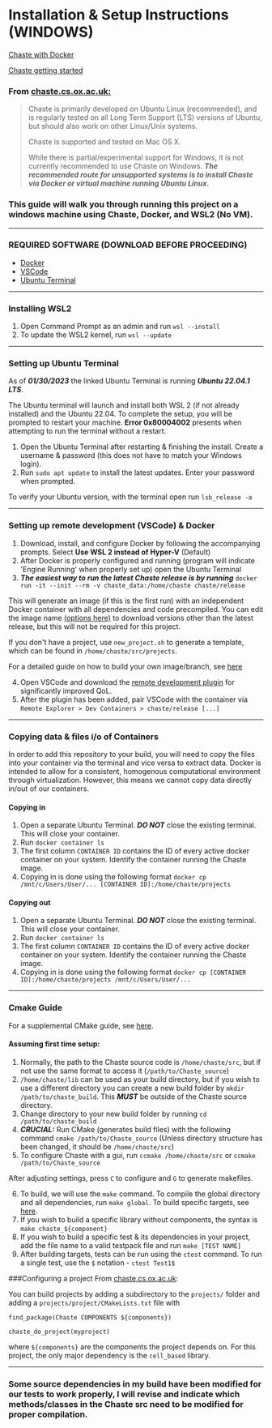 # Installation & Setup Instructions (WINDOWS)

[Chaste with Docker](https://github.com/Chaste/chaste-docker#mounting-host-directories)

[Chaste getting started](https://chaste.cs.ox.ac.uk/trac/wiki/GettingStarted)

### From [chaste.cs.ox.ac.uk:](https://chaste.cs.ox.ac.uk/trac/wiki/GettingStarted)
> Chaste is primarily developed on ​Ubuntu Linux (recommended), and is regularly tested on all Long Term Support (LTS) versions of Ubuntu, but should also work on other Linux/Unix systems.
> 
> Chaste is supported and tested on Mac OS X.
> 
> While there is partial/experimental support for Windows, it is not currently recommended to use Chaste on Windows. ***The recommended route for unsupported systems is to install Chaste via Docker or virtual machine running Ubuntu Linux.***
### This guide will walk you through running this project on a windows machine using Chaste, Docker, and WSL2 (No VM).
***
### REQUIRED SOFTWARE (DOWNLOAD BEFORE PROCEEDING)
- [Docker](https://www.docker.com/products/docker-desktop/)
- [VSCode](https://code.visualstudio.com/download)
- [Ubuntu Terminal](https://apps.microsoft.com/store/detail/ubuntu/9PDXGNCFSCZV)
***
### Installing WSL2
1. Open Command Prompt as an admin and run `wsl --install`
2. To update the WSL2 kernel, run `wsl --update`
***
### Setting up Ubuntu Terminal
As of ***01/30/2023*** the linked Ubuntu Terminal is running ***Ubuntu 22.04.1 LTS***.

The Ubuntu terminal will launch and install both WSL 2 (if not already installed) and the Ubuntu 22.04. To complete the setup, you will be prompted to restart your machine. **Error 0x80004002** presents when attempting to run the terminal without a restart.

1. Open the Ubuntu Terminal after restarting & finishing the install. Create a username & password (this does not have to match your Windows login).
2. Run `sudo apt update` to install the latest updates. Enter your password when prompted.

To verify your Ubuntu version, with the terminal open run `lsb_release -a`

*** 
### Setting up remote development (VSCode) & Docker
1. Download, install, and configure Docker by following the accompanying prompts. Select **Use WSL 2 instead of Hyper-V** (Default)
2. After Docker is properly configured and running (program will indicate 'Engine Running' when properly set up) open the Ubuntu Terminal
3. ***The easiest way to run the latest Chaste release is by running*** `docker run -it --init --rm -v chaste_data:/home/chaste chaste/release`

This will generate an image (if this is the first run) with an independent Docker container with all dependencies and code precompiled. You can edit the image name [(options here)](https://hub.docker.com/repository/docker/chaste/release) to download versions other than the latest release, but this will not be required for this project. 

If you don't have a project, use `new_project.sh` to generate a template, which can be found in `/home/chaste/src/projects`.

For a detailed guide on how to build your own image/branch, see [here](https://github.com/Chaste/chaste-docker#mounting-host-directories)

4. Open VSCode and download the [remote development plugin](https://code.visualstudio.com/docs/remote/remote-overview) for significantly improved QoL.
5. After the plugin has been added, pair VSCode with the container via `Remote Explorer > Dev Containers > chaste/release [...]`
***
### Copying data & files i/o of Containers

In order to add this repository to your build, you will need to copy the files into your container via the terminal and vice versa to extract data. Docker is intended to allow for a consistent, homogenous computational environment through virtualization. However, this means we cannot copy data directly in/out of our containers.

#### Copying in
1. Open a separate Ubuntu Terminal. ***DO NOT*** close the existing terminal. This will close your container.
2. Run `docker container ls`
3. The first column `CONTAINER ID` contains the ID of every active docker container on your system. Identify the container running the Chaste image.
4. Copying in is done using the following format `docker cp /mnt/c/Users/User/... [CONTAINER ID]:/home/chaste/projects`

#### Copying out
1. Open a separate Ubuntu Terminal. ***DO NOT*** close the existing terminal. This will close your container.
2. Run `docker container ls`
3. The first column `CONTAINER ID` contains the ID of every active docker container on your system. Identify the container running the Chaste image.
4. Copying in is done using the following format `docker cp [CONTAINER ID]:/home/chaste/projects /mnt/c/Users/User/...`

***

### Cmake Guide

For a supplemental CMake guide, see [here](https://chaste.cs.ox.ac.uk/trac/wiki/ChasteGuides/CmakeFirstRun).

#### Assuming first time setup:
1. Normally, the path to the Chaste source code is `/home/chaste/src`, but if not use the same format to access it (`/path/to/Chaste_source`)
2. `/home/chaste/lib` can be used as your build directory, but if you wish to use a different directory you can create a new build folder by `mkdir /path/to/chaste_build`. This ***MUST*** be outside of the Chaste source directory.
3. Change directory to your new build folder by running `cd /path/to/chaste_build`
4. ***CRUCIAL:*** Run CMake (generates build files) with the following command `cmake /path/to/Chaste_source` (Unless directory structure has been changed, it should be `/home/chaste/src`)
5. To configure Chaste with a gui, run `ccmake /home/chaste/src` or `ccmake /path/to/Chaste_source`

After adjusting settings, press `C` to configure and `G` to generate makefiles.

6. To build, we will use the `make` command. To compile the global directory and all dependencies, run `make global`. To build specific targets, see [here](https://chaste.cs.ox.ac.uk/trac/wiki/ChasteGuides/CmakeBuildGuide).
7. If you wish to build a specific library without components, the syntax is `make chaste_${component}`
8. If you wish to build a specific test & its dependencies in your project, add the file name to a valid testpack file and run `make [TEST NAME]`
9. After building targets, tests can be run using the `ctest` command. To run a single test, use the `$` notation - `ctest Test1$`

###Configuring a project
From [chaste.cs.ox.ac.uk](https://chaste.cs.ox.ac.uk/trac/wiki/ChasteGuides/CmakeBuildGuide):

You can build projects by adding a subdirectory to the `projects/` folder and adding a `projects/project/CMakeLists.txt` file with

`find_package(Chaste COMPONENTS ${components})`

`chaste_do_project(myproject)`

where `${components}` are the components the project depends on. For this project, the only major dependency is the `cell_based` library.

***

### Some source dependencies in my build have been modified for our tests to work properly, I will revise and indicate which methods/classes in the Chaste src need to be modified for proper compilation.
